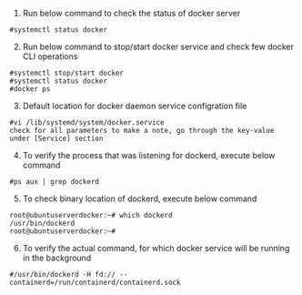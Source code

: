 1) Run below command to check the status of docker server
```
#systemctl status docker
```

2) Run below command to stop/start docker service and check few docker CLI operations
```
#systemctl stop/start docker
#systemctl status docker
#docker ps
```

3) Default location for docker daemon service configration file
```
#vi /lib/systemd/system/docker.service
check for all parameters to make a note, go through the key-value under [Service] section
```

4) To verify the process that was listening for dockerd, execute below command
```
#ps aux | grep dockerd
```

5) To check binary location of dockerd, execute below command
```
root@ubuntuserverdocker:~# which dockerd
/usr/bin/dockerd
root@ubuntuserverdocker:~#
```

6) To verify the actual command, for which docker service will be running in the background
```
#/usr/bin/dockerd -H fd:// --containerd=/run/containerd/containerd.sock
```